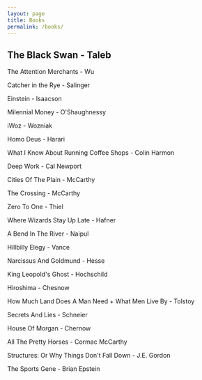 ```yaml
---
layout: page
title: Books
permalink: /books/
---
```


The Black Swan - Taleb
--
The Attention Merchants - Wu

Catcher in the Rye - Salinger

Einstein - Isaacson

Milennial Money - O'Shaughnessy

iWoz - Wozniak

Homo Deus - Harari

What I Know About Running Coffee Shops - Colin Harmon

Deep Work - Cal Newport

Cities Of The Plain - McCarthy

The Crossing - McCarthy

Zero To One - Thiel

Where Wizards Stay Up Late - Hafner

A Bend In The River - Naipul

Hillbilly Elegy - Vance

Narcissus And Goldmund - Hesse

King Leopold's Ghost - Hochschild

Hiroshima - Chesnow

How Much Land Does A Man Need + What Men Live By - Tolstoy

Secrets And Lies - Schneier

House Of Morgan - Chernow

All The Pretty Horses - Cormac McCarthy

Structures: Or Why Things Don't Fall Down - J.E.  Gordon

The Sports Gene - Brian Epstein
